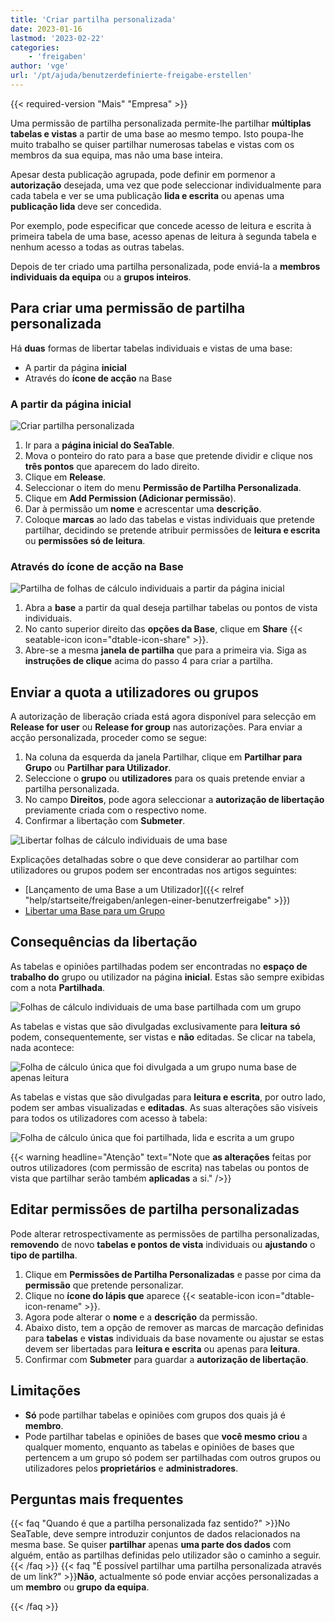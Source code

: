 ```yaml
---
title: 'Criar partilha personalizada'
date: 2023-01-16
lastmod: '2023-02-22'
categories:
    - 'freigaben'
author: 'vge'
url: '/pt/ajuda/benutzerdefinierte-freigabe-erstellen'
---
```


{{< required-version "Mais" "Empresa" >}}

Uma permissão de partilha personalizada permite-lhe partilhar **múltiplas tabelas e vistas** a partir de uma base ao mesmo tempo. Isto poupa-lhe muito trabalho se quiser partilhar numerosas tabelas e vistas com os membros da sua equipa, mas não uma base inteira.

Apesar desta publicação agrupada, pode definir em pormenor a **autorização** desejada, uma vez que pode seleccionar individualmente para cada tabela e ver se uma publicação **lida e escrita** ou apenas uma **publicação lida** deve ser concedida.

Por exemplo, pode especificar que concede acesso de leitura e escrita à primeira tabela de uma base, acesso apenas de leitura à segunda tabela e nenhum acesso a todas as outras tabelas.

Depois de ter criado uma partilha personalizada, pode enviá-la a **membros individuais da equipa** ou a **grupos inteiros**.

## Para criar uma permissão de partilha personalizada

Há **duas** formas de libertar tabelas individuais e vistas de uma base:

- A partir da página **inicial**
- Através do **ícone de acção** na Base

### A partir da página inicial

![Criar partilha personalizada](images/Benutzerdefinierte-Freigabe-erstellen.gif)

1. Ir para a **página inicial do SeaTable**.
2. Mova o ponteiro do rato para a base que pretende dividir e clique nos **três pontos** que aparecem do lado direito.
3. Clique em **Release**.
4. Seleccionar o item do menu **Permissão de Partilha Personalizada**.
5. Clique em **Add Permission (Adicionar permissão**).
6. Dar à permissão um **nome** e acrescentar uma **descrição**.
7. Coloque **marcas** ao lado das tabelas e vistas individuais que pretende partilhar, decidindo se pretende atribuir permissões de **leitura e escrita** ou **permissões só de leitura**.

### Através do ícone de acção na Base

![Partilha de folhas de cálculo individuais a partir da página inicial](images/share-single-tablesheets-from-the-base-options.png)

1. Abra a **base** a partir da qual deseja partilhar tabelas ou pontos de vista individuais.
2. No canto superior direito das **opções da Base**, clique em **Share** {{< seatable-icon icon="dtable-icon-share" >}}.
3. Abre-se a mesma **janela de partilha** que para a primeira via. Siga as **instruções de clique** acima do passo 4 para criar a partilha.

## Enviar a quota a utilizadores ou grupos

A autorização de liberação criada está agora disponível para selecção em **Release for user** ou **Release for group** nas autorizações. Para enviar a acção personalizada, proceder como se segue:

1. Na coluna da esquerda da janela Partilhar, clique em **Partilhar para Grupo** ou **Partilhar para Utilizador**.
2. Seleccione o **grupo** ou **utilizadores** para os quais pretende enviar a partilha personalizada.
3. No campo **Direitos**, pode agora seleccionar a **autorização de libertação** previamente criada com o respectivo nome.
4. Confirmar a libertação com **Submeter**.

![Libertar folhas de cálculo individuais de uma base](images/share-sinlge-table-sheets-to-a-group-1.gif)

Explicações detalhadas sobre o que deve considerar ao partilhar com utilizadores ou grupos podem ser encontradas nos artigos seguintes:

- [Lançamento de uma Base a um Utilizador]({{< relref "help/startseite/freigaben/anlegen-einer-benutzerfreigabe" >}})
- [Libertar uma Base para um Grupo](https://seatable.io/pt/docs/freigabelinks/freigabe-einer-base-an-eine-gruppe/)

## Consequências da libertação

As tabelas e opiniões partilhadas podem ser encontradas no **espaço de trabalho do** grupo ou utilizador na página **inicial**. Estas são sempre exibidas com a nota **Partilhada**.

![Folhas de cálculo individuais de uma base partilhada com um grupo](images/how-shared-single-table-sheets-are-marked.png)

As tabelas e vistas que são divulgadas exclusivamente para **leitura** **só** podem, consequentemente, ser vistas e **não** editadas. Se clicar na tabela, nada acontece:

![Folha de cálculo única que foi divulgada a um grupo numa base de apenas leitura](images/shared-table-pages-only-read.gif)

As tabelas e vistas que são divulgadas para **leitura e escrita**, por outro lado, podem ser ambas visualizadas e **editadas**. As suas alterações são visíveis para todos os utilizadores com acesso à tabela:

![Folha de cálculo única que foi partilhada, lida e escrita a um grupo](images/shared-table-pages-read-and-write.gif)

{{< warning  headline="Atenção"  text="Note que **as alterações** feitas por outros utilizadores (com permissão de escrita) nas tabelas ou pontos de vista que partilhar serão também **aplicadas** a si." />}}

## Editar permissões de partilha personalizadas

Pode alterar retrospectivamente as permissões de partilha personalizadas, **removendo** de novo **tabelas e pontos de vista** individuais ou **ajustando** o **tipo de partilha**.

1. Clique em **Permissões de Partilha Personalizadas** e passe por cima da **permissão** que pretende personalizar.
2. Clique no **ícone do lápis que** aparece {{< seatable-icon icon="dtable-icon-rename" >}}.
3. Agora pode alterar o **nome** e a **descrição** da permissão.
4. Abaixo disto, tem a opção de remover as marcas de marcação definidas para **tabelas** e **vistas** individuais da base novamente ou ajustar se estas devem ser libertadas para **leitura e escrita** ou apenas para **leitura**.
5. Confirmar com **Submeter** para guardar a **autorização de libertação**.

## Limitações

- **Só** pode partilhar tabelas e opiniões com grupos dos quais já é **membro**.
- Pode partilhar tabelas e opiniões de bases que **você mesmo criou** a qualquer momento, enquanto as tabelas e opiniões de bases que pertencem a um grupo só podem ser partilhadas com outros grupos ou utilizadores pelos **proprietários** e **administradores**.

## Perguntas mais frequentes

{{< faq "Quando é que a partilha personalizada faz sentido?" >}}No SeaTable, deve sempre introduzir conjuntos de dados relacionados na mesma base. Se quiser **partilhar** apenas **uma parte dos dados** com alguém, então as partilhas definidas pelo utilizador são o caminho a seguir.
{{< /faq >}}
{{< faq "É possível partilhar uma partilha personalizada através de um link?" >}}**Não**, actualmente só pode enviar acções personalizadas a um **membro** ou **grupo** **da equipa**.

{{< /faq >}}
